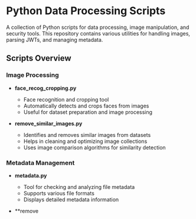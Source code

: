# Python Data Processing Scripts

A collection of Python scripts for data processing, image manipulation, and security tools. This repository contains various utilities for handling images, parsing JWTs, and managing metadata.

## Scripts Overview

### Image Processing
- **face_recog_cropping.py**
  - Face recognition and cropping tool
  - Automatically detects and crops faces from images
  - Useful for dataset preparation and image processing

- **remove_similar_images.py**
  - Identifies and removes similar images from datasets
  - Helps in cleaning and optimizing image collections
  - Uses image comparison algorithms for similarity detection

### Metadata Management
- **metadata.py**
  - Tool for checking and analyzing file metadata
  - Supports various file formats
  - Displays detailed metadata information

- **remove<span class="ml-2" /><span class="inline-block w-3 h-3 rounded-full bg-neutral-a12 align-middle mb-[0.1rem]" />